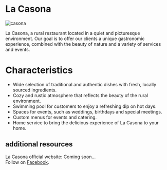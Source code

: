 # La Casona
![casona](https://github.com/Snortzz/La-Casona-Restaurant/assets/111935925/6b119069-c27f-4137-83d0-e834980a8fc7)


La Casona, a rural restaurant located in a quiet and picturesque environment. Our goal is to offer our clients a unique gastronomic experience, combined with the beauty of nature and a variety of services and events.

# Characteristics
- Wide selection of traditional and authentic dishes with fresh, locally sourced ingredients.
- Cozy and rustic atmosphere that reflects the beauty of the rural environment.
- Swimming pool for customers to enjoy a refreshing dip on hot days.
- Spaces for events, such as weddings, birthdays and special meetings.
- Custom menus for events and catering.
- Home service to bring the delicious experience of La Casona to your home.

## additional resources
La Casona official website: Coming soon... <br>
Follow on [Facebook](https://www.facebook.com/profile.php?id=100083367811334).
